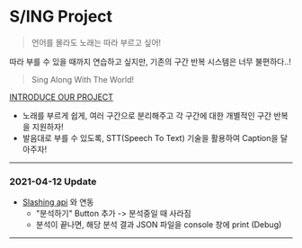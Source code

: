# S/ING Project
> 언어를 몰라도 노래는 따라 부르고 싶어!

따라 부를 수 있을 때까지 연습하고 싶지만, 기존의 구간 반복 시스템은 너무 불편하다..!

> Sing Along With The World!

[INTRODUCE OUR PROJECT](./presentation/Introduce_ppt.pdf)

* 노래를 부르게 쉽게, 여러 구간으로 분리해주고 각 구간에 대한 개별적인 구간 반복을 지원하자!
* 발음대로 부를 수 있도록, STT(Speech To Text) 기술을 활용하여 Caption을 달아주자!

---
### 2021-04-12 Update
* [Slashing api](https://github.com/NamuIsTree/Slashing_api) 와 연동
  + "분석하기" Button 추가 -> 분석중일 때 사라짐
  + 분석이 끝나면, 해당 분석 결과 JSON 파일을 console 창에 print (Debug)
---